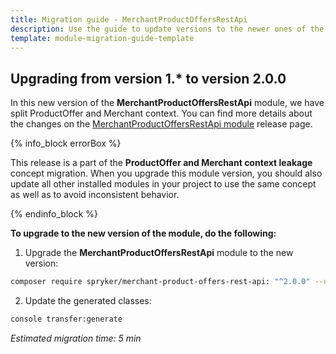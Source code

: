 ```yaml
---
title: Migration guide - MerchantProductOffersRestApi
description: Use the guide to update versions to the newer ones of the MerchantProductOffersRestApi module.
template: module-migration-guide-template
---
```


## Upgrading from version 1.* to version 2.0.0

In this new version of the **MerchantProductOffersRestApi** module, we have split ProductOffer and Merchant context. You can find more details about the changes on the [MerchantProductOffersRestApi module](https://github.com/spryker/merchant-product-offers-rest-api/releases) release page.

{% info_block errorBox %}

This release is a part of the **ProductOffer and Merchant context leakage** concept migration. When you upgrade this module version, you should also update all other installed modules in your project to use the same concept as well as to avoid inconsistent behavior.

{% endinfo_block %}

**To upgrade to the new version of the module, do the following:**

1. Upgrade the **MerchantProductOffersRestApi** module to the new version:

```bash
composer require spryker/merchant-product-offers-rest-api: "^2.0.0" --update-with-dependencies
```

2. Update the generated classes:
```bash
console transfer:generate
```

*Estimated migration time: 5 min*
